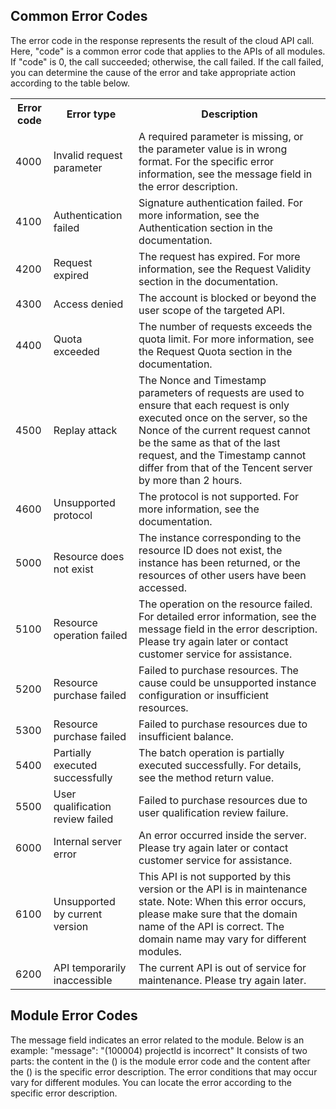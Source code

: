 ## Common Error Codes
The error code in the response represents the result of the cloud API call. Here, "code" is a common error code that applies to the APIs of all modules. If "code" is 0, the call succeeded; otherwise, the call failed. If the call failed, you can determine the cause of the error and take appropriate action according to the table below.

<table class="t">
<tbody><tr>
<th> <b>Error code</b>
</th><th> <b>Error type</b>
</th><th> <b>Description</b>
</th></tr>
<tr>
<td> 4000
</td><td> Invalid request parameter
</td><td> A required parameter is missing, or the parameter value is in wrong format. For the specific error information, see the message field in the error description.
</td></tr>
<tr>
<td> 4100
</td><td> Authentication failed
</td><td> Signature authentication failed. For more information, see the Authentication section in the documentation.
</td></tr>
<tr>
<td> 4200
</td><td> Request expired
</td><td> The request has expired. For more information, see the Request Validity section in the documentation.
</td></tr>
<tr>
<td> 4300
</td><td> Access denied
</td><td> The account is blocked or beyond the user scope of the targeted API.
</td></tr>
<tr>
<td> 4400
</td><td> Quota exceeded
</td><td> The number of requests exceeds the quota limit. For more information, see the Request Quota section in the documentation.
</td></tr>
<tr>
<td> 4500
</td><td> Replay attack
</td><td> The Nonce and Timestamp parameters of requests are used to ensure that each request is only executed once on the server, so the Nonce of the current request cannot be the same as that of the last request, and the Timestamp cannot differ from that of the Tencent server by more than 2 hours.
</td></tr>
<tr>
<td> 4600
</td><td> Unsupported protocol
</td><td> The protocol is not supported. For more information, see the documentation.
</td></tr>
<tr>
<td> 5000
</td><td> Resource does not exist
</td><td> The instance corresponding to the resource ID does not exist, the instance has been returned, or the resources of other users have been accessed.
</td></tr>
<tr>
<td> 5100
</td><td> Resource operation failed
</td><td> The operation on the resource failed. For detailed error information, see the message field in the error description. Please try again later or contact customer service for assistance.
</td></tr>
<tr>
<td> 5200
</td><td> Resource purchase failed
</td><td> Failed to purchase resources. The cause could be unsupported instance configuration or insufficient resources.
</td></tr>
<tr>
<td> 5300
</td><td> Resource purchase failed
</td><td> Failed to purchase resources due to insufficient balance.
</td></tr>
<tr>
<td> 5400
</td><td> Partially executed successfully
</td><td> The batch operation is partially executed successfully. For details, see the method return value.
</td></tr>
<tr>
<td> 5500
</td><td> User qualification review failed
</td><td> Failed to purchase resources due to user qualification review failure.
</td></tr>
<tr>
<td> 6000
</td><td> Internal server error
</td><td> An error occurred inside the server. Please try again later or contact customer service for assistance.
</td></tr>
<tr>
<td> 6100
</td><td> Unsupported by current version
</td><td> This API is not supported by this version or the API is in maintenance state. Note: When this error occurs, please make sure that the domain name of the API is correct. The domain name may vary for different modules.
</td></tr>
<tr>
<td> 6200
</td><td> API temporarily inaccessible
</td><td> The current API is out of service for maintenance. Please try again later.
</td></tr></tbody></table>

## Module Error Codes
The message field indicates an error related to the module.
Below is an example:
"message": "(100004) projectId is incorrect"
It consists of two parts: the content in the () is the module error code and the content after the () is the specific error description.
The error conditions that may occur vary for different modules. You can locate the error according to the specific error description.
